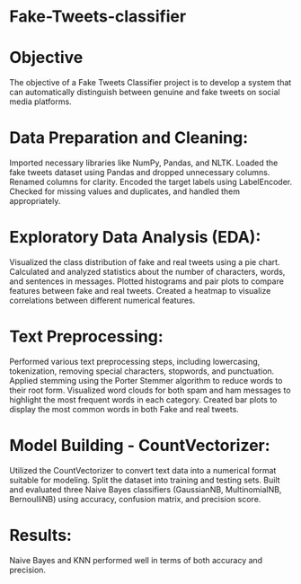 # Fake-Tweets-classifier
# Objective 
The objective of a Fake Tweets Classifier project is to develop a system that can automatically distinguish between genuine and fake tweets on social media platforms. 
 
 # Data Preparation and Cleaning:
 
Imported necessary libraries like NumPy, Pandas, and NLTK. Loaded the fake tweets dataset using Pandas and dropped unnecessary columns. Renamed columns for clarity. Encoded the target labels using LabelEncoder. Checked for missing values and duplicates, and handled them appropriately.

# Exploratory Data Analysis (EDA):

Visualized the class distribution of fake and real tweets using a pie chart. Calculated and analyzed statistics about the number of characters, words, and sentences in messages. Plotted histograms and pair plots to compare features between fake and real tweets. Created a heatmap to visualize correlations between different numerical features.

# Text Preprocessing:

Performed various text preprocessing steps, including lowercasing, tokenization, removing special characters, stopwords, and punctuation. Applied stemming using the Porter Stemmer algorithm to reduce words to their root form. Visualized word clouds for both spam and ham messages to highlight the most frequent words in each category. Created bar plots to display the most common words in both Fake and real tweets.

# Model Building - CountVectorizer:

Utilized the CountVectorizer to convert text data into a numerical format suitable for modeling. Split the dataset into training and testing sets. Built and evaluated three Naive Bayes classifiers (GaussianNB, MultinomialNB, BernoulliNB) using accuracy, confusion matrix, and precision score.



# Results:

Naive Bayes and KNN performed well in terms of both accuracy and precision.
